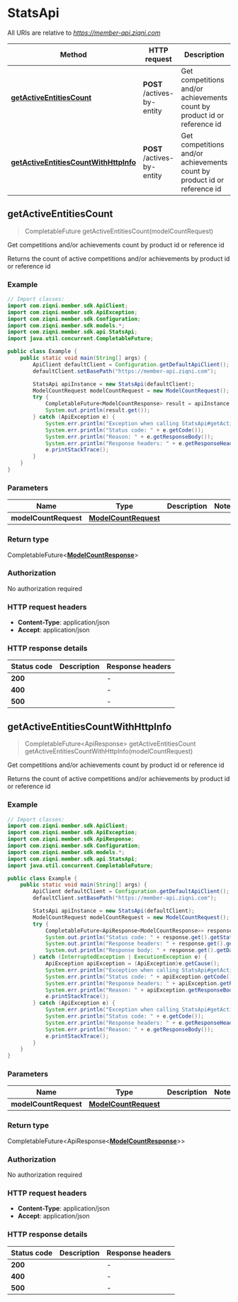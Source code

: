 # StatsApi

All URIs are relative to *https://member-api.ziqni.com*

| Method | HTTP request | Description |
|------------- | ------------- | -------------|
| [**getActiveEntitiesCount**](StatsApi.md#getActiveEntitiesCount) | **POST** /actives-by-entity | Get competitions and/or achievements count by product id or reference id |
| [**getActiveEntitiesCountWithHttpInfo**](StatsApi.md#getActiveEntitiesCountWithHttpInfo) | **POST** /actives-by-entity | Get competitions and/or achievements count by product id or reference id |



## getActiveEntitiesCount

> CompletableFuture<ModelCountResponse> getActiveEntitiesCount(modelCountRequest)

Get competitions and/or achievements count by product id or reference id

Returns the count of active competitions and/or achievements by product id or reference id

### Example

```java
// Import classes:
import com.ziqni.member.sdk.ApiClient;
import com.ziqni.member.sdk.ApiException;
import com.ziqni.member.sdk.Configuration;
import com.ziqni.member.sdk.models.*;
import com.ziqni.member.sdk.api.StatsApi;
import java.util.concurrent.CompletableFuture;

public class Example {
    public static void main(String[] args) {
        ApiClient defaultClient = Configuration.getDefaultApiClient();
        defaultClient.setBasePath("https://member-api.ziqni.com");

        StatsApi apiInstance = new StatsApi(defaultClient);
        ModelCountRequest modelCountRequest = new ModelCountRequest(); // ModelCountRequest | 
        try {
            CompletableFuture<ModelCountResponse> result = apiInstance.getActiveEntitiesCount(modelCountRequest);
            System.out.println(result.get());
        } catch (ApiException e) {
            System.err.println("Exception when calling StatsApi#getActiveEntitiesCount");
            System.err.println("Status code: " + e.getCode());
            System.err.println("Reason: " + e.getResponseBody());
            System.err.println("Response headers: " + e.getResponseHeaders());
            e.printStackTrace();
        }
    }
}
```

### Parameters


| Name | Type | Description  | Notes |
|------------- | ------------- | ------------- | -------------|
| **modelCountRequest** | [**ModelCountRequest**](ModelCountRequest.md)|  | |

### Return type

CompletableFuture<[**ModelCountResponse**](ModelCountResponse.md)>


### Authorization

No authorization required

### HTTP request headers

- **Content-Type**: application/json
- **Accept**: application/json

### HTTP response details
| Status code | Description | Response headers |
|-------------|-------------|------------------|
| **200** |  |  -  |
| **400** |  |  -  |
| **500** |  |  -  |

## getActiveEntitiesCountWithHttpInfo

> CompletableFuture<ApiResponse<ModelCountResponse>> getActiveEntitiesCount getActiveEntitiesCountWithHttpInfo(modelCountRequest)

Get competitions and/or achievements count by product id or reference id

Returns the count of active competitions and/or achievements by product id or reference id

### Example

```java
// Import classes:
import com.ziqni.member.sdk.ApiClient;
import com.ziqni.member.sdk.ApiException;
import com.ziqni.member.sdk.ApiResponse;
import com.ziqni.member.sdk.Configuration;
import com.ziqni.member.sdk.models.*;
import com.ziqni.member.sdk.api.StatsApi;
import java.util.concurrent.CompletableFuture;

public class Example {
    public static void main(String[] args) {
        ApiClient defaultClient = Configuration.getDefaultApiClient();
        defaultClient.setBasePath("https://member-api.ziqni.com");

        StatsApi apiInstance = new StatsApi(defaultClient);
        ModelCountRequest modelCountRequest = new ModelCountRequest(); // ModelCountRequest | 
        try {
            CompletableFuture<ApiResponse<ModelCountResponse>> response = apiInstance.getActiveEntitiesCountWithHttpInfo(modelCountRequest);
            System.out.println("Status code: " + response.get().getStatusCode());
            System.out.println("Response headers: " + response.get().getHeaders());
            System.out.println("Response body: " + response.get().getData());
        } catch (InterruptedException | ExecutionException e) {
            ApiException apiException = (ApiException)e.getCause();
            System.err.println("Exception when calling StatsApi#getActiveEntitiesCount");
            System.err.println("Status code: " + apiException.getCode());
            System.err.println("Response headers: " + apiException.getResponseHeaders());
            System.err.println("Reason: " + apiException.getResponseBody());
            e.printStackTrace();
        } catch (ApiException e) {
            System.err.println("Exception when calling StatsApi#getActiveEntitiesCount");
            System.err.println("Status code: " + e.getCode());
            System.err.println("Response headers: " + e.getResponseHeaders());
            System.err.println("Reason: " + e.getResponseBody());
            e.printStackTrace();
        }
    }
}
```

### Parameters


| Name | Type | Description  | Notes |
|------------- | ------------- | ------------- | -------------|
| **modelCountRequest** | [**ModelCountRequest**](ModelCountRequest.md)|  | |

### Return type

CompletableFuture<ApiResponse<[**ModelCountResponse**](ModelCountResponse.md)>>


### Authorization

No authorization required

### HTTP request headers

- **Content-Type**: application/json
- **Accept**: application/json

### HTTP response details
| Status code | Description | Response headers |
|-------------|-------------|------------------|
| **200** |  |  -  |
| **400** |  |  -  |
| **500** |  |  -  |

